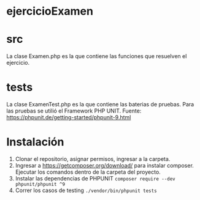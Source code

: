 # ejercicioExamen

# src
La clase Examen.php es la que contiene las funciones que resuelven el ejercicio.

# tests
La clase ExamenTest.php es la que contiene las baterias de pruebas. Para las pruebas se utilió el Framework PHP UNIT.
Fuente: https://phpunit.de/getting-started/phpunit-9.html

# Instalación

1. Clonar el repositorio, asignar permisos, ingresar a la carpeta.
2. Ingresar a https://getcomposer.org/download/ para instalar composer. Ejecutar los comandos dentro de la carpeta del proyecto.
3. Instalar las dependencias de PHPUNIT ```composer require --dev phpunit/phpunit ^9```
4. Correr los casos de testing ```./vendor/bin/phpunit tests```
